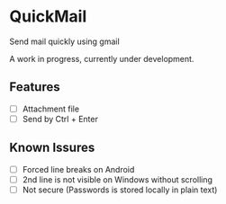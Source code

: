 # QuickMail
Send mail quickly using gmail

A work in progress, currently under development.

## Features

- [ ] Attachment file
- [ ] Send by Ctrl + Enter

## Known Issures

- [ ] Forced line breaks on Android
- [ ] 2nd line is not visible on Windows without scrolling
- [ ] Not secure (Passwords is stored locally in plain text)
